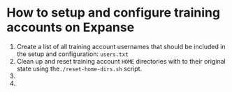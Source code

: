 # How to setup and configure training accounts on Expanse

1. Create a list of all training account usernames that should be included in the setup and configuration: `users.txt`
2. Clean up and reset training account `HOME` directories with to their original state using the`./reset-home-dirs.sh` script.
3. 
4. 
